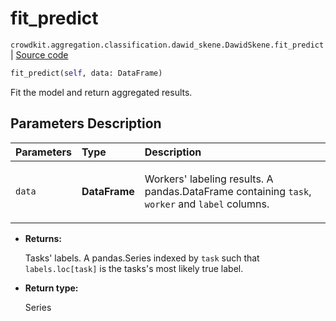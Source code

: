 # fit_predict
`crowdkit.aggregation.classification.dawid_skene.DawidSkene.fit_predict` | [Source code](https://github.com/Toloka/crowd-kit/blob/v1.0.0/crowdkit/aggregation/classification/dawid_skene.py#L187)

```python
fit_predict(self, data: DataFrame)
```

Fit the model and return aggregated results.

## Parameters Description

| Parameters | Type | Description |
| :----------| :----| :-----------|
`data`|**DataFrame**|<p>Workers&#x27; labeling results. A pandas.DataFrame containing `task`, `worker` and `label` columns.</p>

* **Returns:**

  Tasks' labels.
A pandas.Series indexed by `task` such that `labels.loc[task]`
is the tasks's most likely true label.

* **Return type:**

  Series
